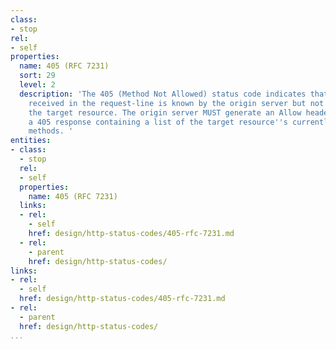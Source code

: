 ```yaml
---
class:
- stop
rel:
- self
properties:
  name: 405 (RFC 7231)
  sort: 29
  level: 2
  description: 'The 405 (Method Not Allowed) status code indicates that the method
    received in the request-line is known by the origin server but not supported by
    the target resource. The origin server MUST generate an Allow header field in
    a 405 response containing a list of the target resource''s currently supported
    methods. '
entities:
- class:
  - stop
  rel:
  - self
  properties:
    name: 405 (RFC 7231)
  links:
  - rel:
    - self
    href: design/http-status-codes/405-rfc-7231.md
  - rel:
    - parent
    href: design/http-status-codes/
links:
- rel:
  - self
  href: design/http-status-codes/405-rfc-7231.md
- rel:
  - parent
  href: design/http-status-codes/
...
```

